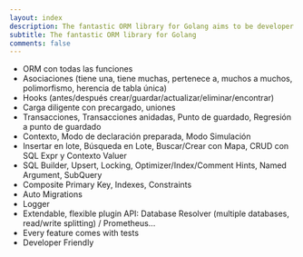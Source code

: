 ```yaml
---
layout: index
description: The fantastic ORM library for Golang aims to be developer friendly.
subtitle: The fantastic ORM library for Golang
comments: false
---
```


* <i class="fa fa-rocket" aria-hidden="true"></i> ORM con todas las funciones
* <i class="fa fa-rocket" aria-hidden="true"></i> Asociaciones (tiene una, tiene muchas, pertenece a, muchos a muchos, polimorfismo, herencia de tabla única)
* <i class="fa fa-rocket" aria-hidden="true"></i> Hooks (antes/después crear/guardar/actualizar/eliminar/encontrar)
* <i class="fa fa-rocket" aria-hidden="true"></i> Carga diligente con precargado, uniones
* <i class="fa fa-rocket" aria-hidden="true"></i> Transacciones, Transacciones anidadas, Punto de guardado, Regresión a punto de guardado
* <i class="fa fa-rocket" aria-hidden="true"></i> Contexto, Modo de declaración preparada, Modo Simulación
* <i class="fa fa-rocket" aria-hidden="true"></i> Insertar en lote, Búsqueda en Lote, Buscar/Crear con Mapa, CRUD con SQL Expr y Contexto Valuer
* <i class="fa fa-rocket" aria-hidden="true"></i> SQL Builder, Upsert, Locking, Optimizer/Index/Comment Hints, Named Argument, SubQuery
* <i class="fa fa-rocket" aria-hidden="true"></i> Composite Primary Key, Indexes, Constraints
* <i class="fa fa-rocket" aria-hidden="true"></i> Auto Migrations
* <i class="fa fa-rocket" aria-hidden="true"></i> Logger
* <i class="fa fa-rocket" aria-hidden="true"></i> Extendable, flexible plugin API: Database Resolver (multiple databases, read/write splitting) / Prometheus...
* <i class="fa fa-rocket" aria-hidden="true"></i> Every feature comes with tests
* <i class="fa fa-rocket" aria-hidden="true"></i> Developer Friendly
